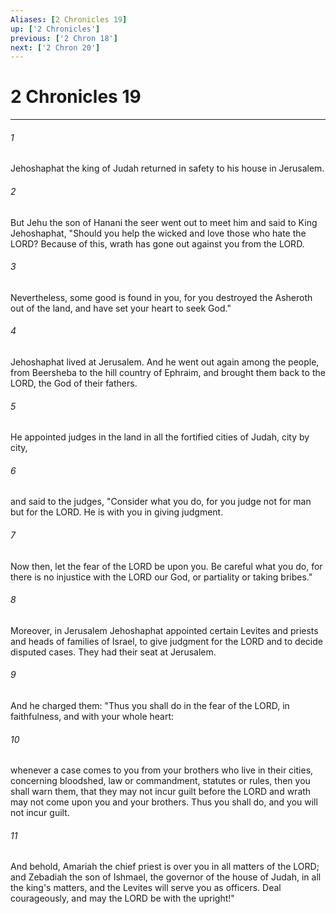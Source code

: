 ```yaml
---
Aliases: [2 Chronicles 19]
up: ['2 Chronicles']
previous: ['2 Chron 18']
next: ['2 Chron 20']
---
```

# 2 Chronicles 19
***



###### 1 
Jehoshaphat the king of Judah returned in safety to his house in Jerusalem. 

###### 2 
But Jehu the son of Hanani the seer went out to meet him and said to King Jehoshaphat, "Should you help the wicked and love those who hate the LORD? Because of this, wrath has gone out against you from the LORD. 

###### 3 
Nevertheless, some good is found in you, for you destroyed the Asheroth out of the land, and have set your heart to seek God." 

###### 4 
Jehoshaphat lived at Jerusalem. And he went out again among the people, from Beersheba to the hill country of Ephraim, and brought them back to the LORD, the God of their fathers. 

###### 5 
He appointed judges in the land in all the fortified cities of Judah, city by city, 

###### 6 
and said to the judges, "Consider what you do, for you judge not for man but for the LORD. He is with you in giving judgment. 

###### 7 
Now then, let the fear of the LORD be upon you. Be careful what you do, for there is no injustice with the LORD our God, or partiality or taking bribes." 

###### 8 
Moreover, in Jerusalem Jehoshaphat appointed certain Levites and priests and heads of families of Israel, to give judgment for the LORD and to decide disputed cases. They had their seat at Jerusalem. 

###### 9 
And he charged them: "Thus you shall do in the fear of the LORD, in faithfulness, and with your whole heart: 

###### 10 
whenever a case comes to you from your brothers who live in their cities, concerning bloodshed, law or commandment, statutes or rules, then you shall warn them, that they may not incur guilt before the LORD and wrath may not come upon you and your brothers. Thus you shall do, and you will not incur guilt. 

###### 11 
And behold, Amariah the chief priest is over you in all matters of the LORD; and Zebadiah the son of Ishmael, the governor of the house of Judah, in all the king's matters, and the Levites will serve you as officers. Deal courageously, and may the LORD be with the upright!"
